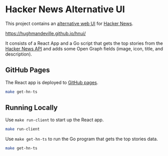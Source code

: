 # Hacker News Alternative UI

This project contains an [alternative web UI](https://hughmandeville.github.io/hnui/) for [Hacker News](https://news.ycombinator.com/).

<https://hughmandeville.github.io/hnui/>

It consists of a React App and a Go script that gets the top stories from the [Hacker News API](https://github.com/HackerNews/API) and adds some Open Graph fields (image, icon, title, and description).

## GitHub Pages

The React app is deployed to [GitHub pages](https://hughmandeville.github.io/hnui/).

```sh
make get-hn-ts
```

## Running Locally

Use `make run-client` to start up the React app.

```sh
make run-client
```

Use `make get-hn-ts` to run the Go program that gets the top stories data.

```sh
make get-hn-ts
```
